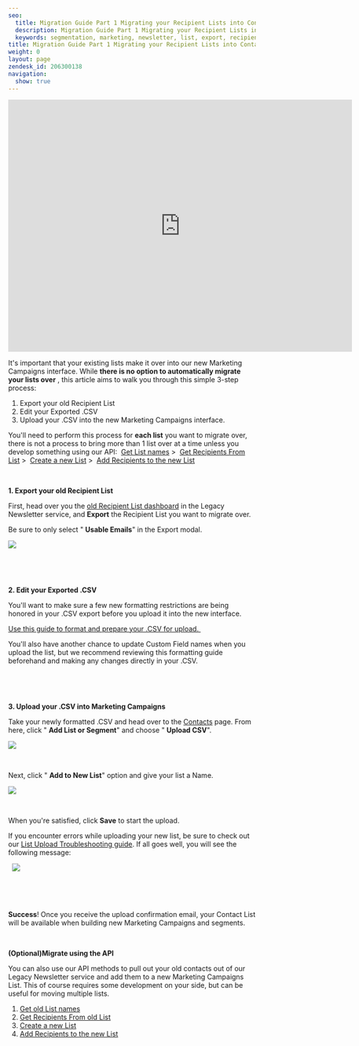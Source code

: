 ```yaml
---
seo:
  title: Migration Guide Part 1 Migrating your Recipient Lists into Contacts
  description: Migration Guide Part 1 Migrating your Recipient Lists into Contacts
  keywords: segmentation, marketing, newsletter, list, export, recipient, import, client, lists, migrate, customer, contacts, segment, move
title: Migration Guide Part 1 Migrating your Recipient Lists into Contacts
weight: 0
layout: page
zendesk_id: 206300138
navigation:
  show: true
---
```


<iframe src="https://player.vimeo.com/video/136621131" width="700" height="513" frameborder="0" allowfullscreen=""></iframe>

It's important that your existing lists make it over into our new Marketing Campaigns interface. While **there is no option to automatically migrate your lists over** , this article aims to walk you through this&nbsp;simple 3-step process:

1. Export your old Recipient List &nbsp;
2. Edit your Exported&nbsp;.CSV
3. Upload your .CSV into the new Marketing Campaigns interface.&nbsp;

You'll need to perform this process for **each list** you want to migrate over, there is not a process to bring more than 1 list over at a time unless you develop something using&nbsp;our API:&nbsp; [Get List names](https://sendgrid.com/docs/API_Reference/Marketing_Emails_API/lists.html#-get) >&nbsp; [Get Recipients From List](https://sendgrid.com/docs/API_Reference/Marketing_Emails_API/emails.html#-get)&nbsp;>&nbsp; [Create a new List](https://sendgrid.com/docs/User_Guide/Marketing_Campaigns/api.html#-Lists) >&nbsp; [Add Recipients to the new List](https://sendgrid.com/docs/User_Guide/Marketing_Campaigns/api.html#Add-Multiple-Recipients-to-a-List-POST)

&nbsp;

**1. Export your old Recipient List**

First, head over you the [old Recipient List dashboard](https://sendgrid.com/newsletter/lists)&nbsp;in the&nbsp;Legacy Newsletter&nbsp;service, and **Export** the Recipient List you want to migrate&nbsp;over.&nbsp;

Be sure to only select " **Usable Emails**" in the Export modal. &nbsp;&nbsp;

![]({{root_url}}/images/oldlistexport.gif)

&nbsp;

&nbsp;

**2. Edit your Exported&nbsp;.CSV**

You'll want to make sure a few new formatting restrictions&nbsp;are being honored in your .CSV export before you upload it into the new interface.

[Use this guide to format and prepare your .CSV for upload.&nbsp;](https://sendgrid.com/docs/User_Guide/Marketing_Campaigns/contacts.html#-Prepare-Contacts-for-Upload)

You'll also have another chance to update Custom Field names when you upload the list, but we recommend reviewing this formatting guide beforehand and making any&nbsp;changes directly in your .CSV.

&nbsp;

&nbsp;

**3. Upload your .CSV into Marketing Campaigns&nbsp;**

Take your newly formatted .CSV and head over to the [Contacts](https://sendgrid.com/marketing_campaigns/contacts) page. From here, click " **Add List or Segment**" and choose " **Upload CSV**".

![]({{root_url}}/images/uploadcsv.gif)

&nbsp;

Next,&nbsp;click " **Add to New List**" option and give your list a Name.&nbsp;

![]({{root_url}}/images/addnewlist.gif)

&nbsp;

When you're satisfied, click **Save** to start the upload.

If&nbsp;you encounter errors while uploading your new list, be sure to check out our [List Upload Troubleshooting guide](http://support.sendgrid.com/hc/en-us/articles/206317698-List-Upload-Troubleshooting). If all goes well, you will see the following message:&nbsp;

&nbsp; ![]({{root_url}}/images/uploadcsvsuccess.png)

&nbsp;

&nbsp;

**Success**! Once you receive the upload confirmation email, your&nbsp;Contact List will be available when building new Marketing Campaigns and segments.

&nbsp;

**(Optional)Migrate using the API&nbsp;**

You can also use our API methods to pull out your old contacts out of our Legacy Newsletter service and add them to a new Marketing Campaigns List. This of course requires some development on your side, but can be useful for moving multiple lists.

1. [Get old List names](https://sendgrid.com/docs/API_Reference/Marketing_Emails_API/lists.html#-get)
2. [Get Recipients From old List](https://sendgrid.com/docs/API_Reference/Marketing_Emails_API/emails.html#-get)&nbsp;
3. [Create a new List](https://sendgrid.com/docs/User_Guide/Marketing_Campaigns/api.html#-Lists)&nbsp;
4. [Add Recipients to the new List](https://sendgrid.com/docs/User_Guide/Marketing_Campaigns/api.html#Add-Multiple-Recipients-to-a-List-POST)

&nbsp;

&nbsp;

&nbsp;

&nbsp;
